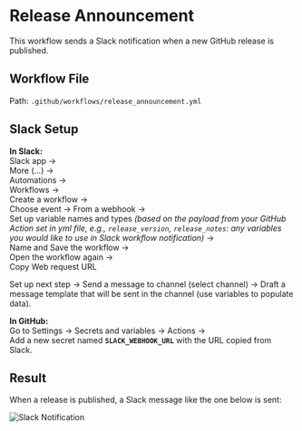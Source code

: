 # Release Announcement

This workflow sends a Slack notification when a new GitHub release is published.

## Workflow File
Path: `.github/workflows/release_announcement.yml`

## Slack Setup

**In Slack:**  
Slack app →  
More (…) →  
Automations →  
Workflows →  
Create a workflow →  
Choose event → 
From a webhook →  
Set up variable names and types *(based on the payload from your GitHub Action set in yml file, e.g., `release_version`, `release_notes`: any variables you would like to use in Slack workflow notification)* →  
Name and Save the workflow →  
Open the workflow again →  
Copy Web request URL

Set up next step → 
Send a message to channel (select channel) →
Draft a message template that will be sent in the channel (use variables to populate data).

**In GitHub:**  
Go to Settings → 
Secrets and variables → 
Actions →  
Add a new secret named **`SLACK_WEBHOOK_URL`** with the URL copied from Slack.

## Result
When a release is published, a Slack message like the one below is sent:

![Slack Notification](https://github.com/sakalova/github-actions-lab/images/release-announcement.png)

